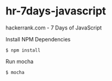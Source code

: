 # hr-7days-javascript
hackerrank.com - 7 Days of JavaScript

Install NPM Dependencies
```
$ npm install
```

Run mocha
```
$ mocha
```
